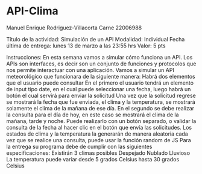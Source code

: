 # API-Clima

Manuel Enrique Rodriguez-Villacorta
Carne 22006988

Título de la actividad: Simulación de un API
Modalidad: Individual
Fecha última de entrega: lunes 13  de marzo a las 23:55 hrs
Valor: 5 pts

Instrucciones:
En esta semana vamos a simular cómo funciona un API. 
Los APIs son interfaces, es decir son un conjunto de funciones y protocolos que nos permite interactuar con una aplicación. 
Vamos a simular un API meteorológico que funcionara de la siguiente manera:
Habrá dos elementos que el usuario puede consultar 
En el primero el usuario tendrá un elemento de input tipo date, en el cual puede seleccionar una fecha, luego habrá un botón el cual servirá para enviar la solicitud 
Una vez que la solicitud regrese se mostrará la fecha que fue enviada, el clima y la temperatura, se mostrará solamente el clima de la mañana de ese día. 
En el segundo se debe realizar la consulta para el día de hoy, en este caso se mostrará el clima de la mañana, tarde y noche. Puede realizarlo con un botón separado, o validar la consulta de la fecha al hacer clic en el botón que envía las solicitudes. 
Los estados de clima y la temperatura la generarán de manera aleatoria cada vez que se realice una consulta, puede usar la función random de JS
Para la entrega su programa debe de cumplir con las siguientes especificaciones:
Existirán 3 climas posibles 
Despejado
Nublado 
Lluvioso 
La temperatura puede variar desde 5 grados Celsius hasta 30 grados Celsius
